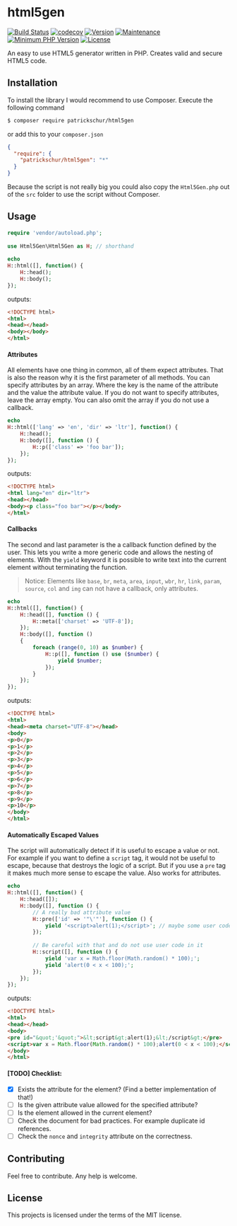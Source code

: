 html5gen
=
[![Build Status](https://travis-ci.org/patrickschur/html5gen.svg?branch=master)](https://travis-ci.org/patrickschur/html5gen)
[![codecov](https://codecov.io/gh/patrickschur/html5gen/branch/master/graph/badge.svg)](https://codecov.io/gh/patrickschur/html5gen)
[![Version](https://img.shields.io/packagist/v/patrickschur/html5gen.svg?style=flat-square)](https://packagist.org/packages/patrickschur/html5gen)
[![Maintenance](https://img.shields.io/maintenance/yes/2017.svg?style=flat-square)](https://github.com/patrickschur/html5gen)
[![Minimum PHP Version](https://img.shields.io/badge/php-%3E%3D%205.5-FF.svg?style=flat-square)](http://php.net/)
[![License](https://img.shields.io/packagist/l/patrickschur/html5gen.svg?style=flat-square)](https://opensource.org/licenses/MIT)

An easy to use HTML5 generator written in PHP. Creates valid and secure HTML5 code.

## Installation
To install the library I would recommend to use Composer. Execute the following command
```bash
$ composer require patrickschur/html5gen
```
or add this to your `composer.json`
```json
{
  "require": {
    "patrickschur/html5gen": "*"
  }
}
```
Because the script is not really big you could also copy the `Html5Gen.php` out of the `src` folder to use the script without Composer.

## Usage
```php
require 'vendor/autoload.php';
 
use Html5Gen\Html5Gen as H; // shorthand
 
echo
H::html([], function() {
    H::head();
    H::body();
});
```
outputs:
```html
<!DOCTYPE html>
<html>
<head></head>
<body></body>
</html>
```

#### Attributes
All elements have one thing in common, all of them expect attributes.
That is also the reason why it is the first parameter of all methods.
You can specify attributes by an array. Where the key is the name of the attribute and the value the attribute value.
If you do not want to specify attributes, leave the array empty.
You can also omit the array if you do not use a callback.
```php
echo
H::html(['lang' => 'en', 'dir' => 'ltr'], function() {
    H::head();
    H::body([], function () {
        H::p(['class' => 'foo bar']);
    });
});
```
outputs:
```html
<!DOCTYPE html>
<html lang="en" dir="ltr">
<head></head>
<body><p class="foo bar"></p></body>
</html>
```

#### Callbacks
The second and last parameter is the a callback function defined by the user.
This lets you write a more generic code and allows the nesting of elements.
With the `yield` keyword it is possible to write text into the current element without terminating the function.
> Notice: Elements like `base`, `br`, `meta`, `area`, `input`, `wbr`, `hr`, `link`, `param`, `source`, `col` and `img` can not have a callback, only attributes.

```php
echo
H::html([], function() {
    H::head([], function () {
        H::meta(['charset' => 'UTF-8']);
    });
    H::body([], function ()
    {
        foreach (range(0, 10) as $number) {
            H::p([], function () use ($number) {
                yield $number;
            });
        }
    });
});
```
outputs:
```html
<!DOCTYPE html>
<html>
<head><meta charset="UTF-8"></head>
<body>
<p>0</p>
<p>1</p>
<p>2</p>
<p>3</p>
<p>4</p>
<p>5</p>
<p>6</p>
<p>7</p>
<p>8</p>
<p>9</p>
<p>10</p>
</body>
</html>
```

#### Automatically Escaped Values
The script will automatically detect if it is useful to escape a value or not.
For example if you want to define a `script` tag, it would not be useful to escape, because that destroys the logic of a script.
But if you use a `pre` tag it makes much more sense to escape the value. Also works for attributes.

```php
echo
H::html([], function() {
    H::head([]);
    H::body([], function () {
        // A really bad attribute value
        H::pre(['id' => '"\'"'], function () {
            yield '<script>alert(1);</script>'; // maybe some user code?
        });
        
        // Be careful with that and do not use user code in it
        H::script([], function () {
            yield 'var x = Math.floor(Math.random() * 100);';
            yield 'alert(0 < x < 100);';
        });
    });
});
```
outputs:
```html
<!DOCTYPE html>
<html>
<head></head>
<body>
<pre id="&quot;'&quot;">&lt;script&gt;alert(1);&lt;/script&gt;</pre>
<script>var x = Math.floor(Math.random() * 100);alert(0 < x < 100);</script>
</body>
</html>
```

#### [TODO] Checklist:
- [x] Exists the attribute for the element? (Find a better implementation of that!)
- [ ] Is the given attribute value allowed for the specified attribute?
- [ ] Is the element allowed in the current element?
- [ ] Check the document for bad practices. For example duplicate id references.
- [ ] Check the `nonce` and `integrity` attribute on the correctness.

## Contributing
Feel free to contribute. Any help is welcome.

## License
This projects is licensed under the terms of the MIT license.